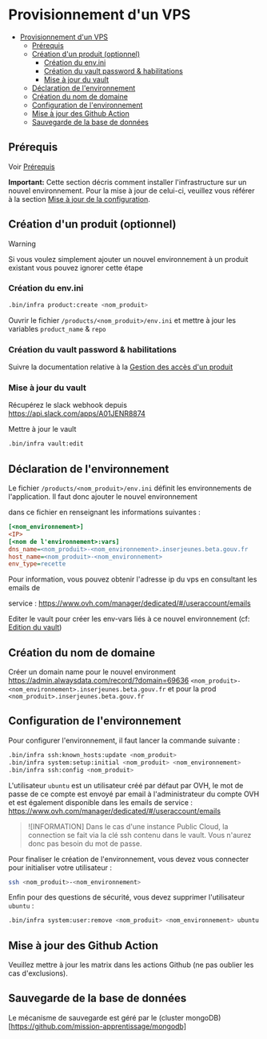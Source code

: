 # Provisionnement d'un VPS

- [Provisionnement d'un VPS](#provisionnement-dun-vps)
  - [Prérequis](#prérequis)
  - [Création d'un produit (optionnel)](#création-dun-produit-optionnel)
    - [Création du env.ini](#création-du-envini)
    - [Création du vault password \& habilitations](#création-du-vault-password--habilitations)
    - [Mise à jour du vault](#mise-à-jour-du-vault)
  - [Déclaration de l'environnement](#déclaration-de-lenvironnement)
  - [Création du nom de domaine](#création-du-nom-de-domaine)
  - [Configuration de l'environnement](#configuration-de-lenvironnement)
  - [Mise à jour des Github Action](#mise-à-jour-des-github-action)
  - [Sauvegarde de la base de données](#sauvegarde-de-la-base-de-données)

## Prérequis

Voir [Prérequis](./pre-requisites.md)

**Important:** Cette section décris comment installer l'infrastructure sur un nouvel environnement. Pour la mise à jour de celui-ci, veuillez vous référer à la section [Mise à jour de la configuration](#mise-à-jour-de-la-configuration).

## Création d'un produit (optionnel)

> [!WARNING]
> Si vous voulez simplement ajouter un nouvel environnement à un produit existant vous pouvez ignorer cette étape

### Création du env.ini

```bash
.bin/infra product:create <nom_produit>
```

Ouvrir le fichier `/products/<nom_produit>/env.ini` et mettre à jour les variables `product_name` & `repo`

### Création du vault password & habilitations

Suivre la documentation relative à la [Gestion des accès d'un produit](./manage_access.md)

### Mise à jour du vault

Récupérez le slack webhook depuis https://api.slack.com/apps/A01JENR8874

Mettre à jour le vault

```bash
.bin/infra vault:edit
```

## Déclaration de l'environnement

Le fichier `/products/<nom_produit>/env.ini` définit les environnements de l'application. Il faut donc ajouter le nouvel environnement

dans ce fichier en renseignant les informations suivantes :

```ini
[<nom_environnement>]
<IP>
[<nom de l'environnement>:vars]
dns_name=<nom_produit>-<nom_environnement>.inserjeunes.beta.gouv.fr
host_name=<nom_produit>-<nom_environnement>
env_type=recette
```

Pour information, vous pouvez obtenir l'adresse ip du vps en consultant les emails de

service : https://www.ovh.com/manager/dedicated/#/useraccount/emails

Editer le vault pour créer les env-vars liés à ce nouvel environnement (cf: [Edition du vault](#edition-du-vault))

## Création du nom de domaine

Créer un domain name pour le nouvel environment https://admin.alwaysdata.com/record/?domain=69636 `<nom_produit>-<nom_environnement>.inserjeunes.beta.gouv.fr` et pour la prod `<nom_produit>.inserjeunes.beta.gouv.fr`

## Configuration de l'environnement

Pour configurer l'environnement, il faut lancer la commande suivante :

```bash
.bin/infra ssh:known_hosts:update <nom_produit>
.bin/infra system:setup:initial <nom_produit> <nom_environnement>
.bin/infra ssh:config <nom_produit>
```

L'utilisateur `ubuntu` est un utilisateur créé par défaut par OVH, le mot de passe de ce compte est envoyé par email à l'administrateur du compte OVH et est également disponible dans les emails de service : https://www.ovh.com/manager/dedicated/#/useraccount/emails

> ![INFORMATION]
> Dans le cas d'une instance Public Cloud, la connection se fait via la clé ssh contenu dans le vault. Vous n'aurez donc pas besoin du mot de passe.

Pour finaliser le création de l'environnement, vous devez vous connecter pour initialiser votre utilisateur :

```bash
ssh <nom_produit>-<nom_environnement>
```

Enfin pour des questions de sécurité, vous devez supprimer l'utilisateur `ubuntu` :

```bash
.bin/infra system:user:remove <nom_produit> <nom_environnement> ubuntu --user <votre_nom_utilisateur>
```

## Mise à jour des Github Action

Veuillez mettre à jour les matrix dans les actions Github (ne pas oublier les cas d'exclusions).

## Sauvegarde de la base de données

Le mécanisme de sauvegarde est géré par le (cluster mongoDB)[https://github.com/mission-apprentissage/mongodb]
